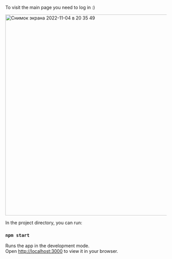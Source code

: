 To visit the main page you need to log in :)

<img width="628" alt="Снимок экрана 2022-11-04 в 20 35 49" src="https://user-images.githubusercontent.com/98046082/200050340-94777af3-d729-4455-92d1-5e10f9699bd2.png">



In the project directory, you can run:

### `npm start`

Runs the app in the development mode.\
Open [http://localhost:3000](http://localhost:3000) to view it in your browser.
